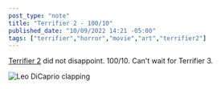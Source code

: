```yaml
---
post_type: "note" 
title: "Terrifier 2 - 100/10"
published_date: "10/09/2022 14:21 -05:00"
tags: ["terrifier","horror","movie","art","terrifier2"]
---
```


[Terrifier 2](https://www.terrifier2themovie.com/home/) did not disappoint. 100/10. Can't wait for Terrifier 3.

![Leo DiCaprio clapping](https://media.tenor.com/029LgfMnsisAAAAM/applause-leonardo-dicaprio.gif)